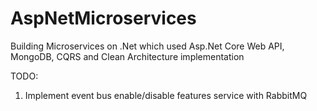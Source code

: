 # AspNetMicroservices

Building Microservices on .Net which used Asp.Net Core Web API, MongoDB, CQRS and Clean Architecture implementation
 
TODO:
1. Implement event bus enable/disable features service with RabbitMQ
 
